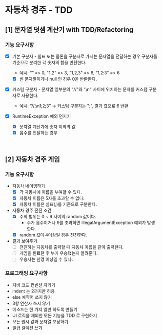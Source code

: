 # 자동차 경주 - TDD

## [1] 문자열 덧셈 계산기 with TDD/Refactoring
### 기능 요구사항
- [x] 기본 구분자 - 쉼표 또는 콜론을 구분자로 가지는 문자열을 전달하는 경우 구분자를 기준으로 분리한 각 숫자의 합을 반환한다.
    - 예시: “” => 0, "1,2" => 3, "1,2,3" => 6, “1,2:3” => 6
    - [x] 빈 문자열이거나 null 인 경우 0을 반환한다.
  
- [x] 커스텀 구분자 - 문자열 앞부분의 "//"와 "\n" 사이에 위치하는 문자를 커스텀 구분자로 사용한다.
    - 예시: “//;\n1;2;3” -> 커스텀 구분자는 ";", 결과 값으로 6 반환
  
- [x] RuntimeException 예외 던지기
  - [x] 문자열 계산기에 숫자 이외의 값
  - [x] 음수를 전달하는 경우 
<br>
    
## [2] 자동차 경주 게임
### 기능 요구사항
- 자동차 네이밍하기
  - [x] 각 자동차에 이름을 부여할 수 있다.
  - [x] 자동차 이름은 5자를 초과할 수 없다.
  - [x] 자동차 이름은 쉼표(,)를 기준으로 구분한다.

- 자동차 경주 전진 조건
  - [x] 수의 범위는 0 ~ 9 사이의 random 값이다.
    - 수가 음수이거나 9를 초과하면 IllegalArgumentException 예외가 발생한다.
  - [x] random 값이 4이상일 경우 전진한다.
  
- 결과 보여주기
  - [ ] 전진하는 자동차를 출력할 때 자동차 이름을 같이 출력한다.
  - [ ] 게임을 완료한 후 누가 우승했는지 알려준다.
  - [ ] 우승자는 한명 이상일 수 있다.
  
### 프로그래밍 요구사항
- 자바 코드 컨벤션 지키기
- indent 는 2까지만 허용
- else 예약어 쓰지 않기
- 3항 연산자 쓰지 않기
- 메소드는 한 가지 일만 하도록 만들기
- UI 로직을 제외한 모든 기능을 TDD 로 구현하기
- 모든 원시 값과 문자열 포장하기
- 일급 컬렉션 쓰기

